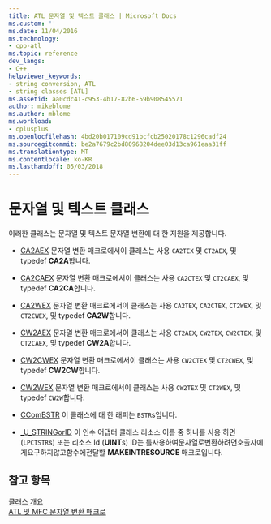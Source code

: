 ```yaml
---
title: ATL 문자열 및 텍스트 클래스 | Microsoft Docs
ms.custom: ''
ms.date: 11/04/2016
ms.technology:
- cpp-atl
ms.topic: reference
dev_langs:
- C++
helpviewer_keywords:
- string conversion, ATL
- string classes [ATL]
ms.assetid: aa0cdc41-c953-4b17-82b6-59b908545571
author: mikeblome
ms.author: mblome
ms.workload:
- cplusplus
ms.openlocfilehash: 4bd20b017109cd91bcfcb25020178c1296cadf24
ms.sourcegitcommit: be2a7679c2bd80968204dee03d13ca961eaa31ff
ms.translationtype: MT
ms.contentlocale: ko-KR
ms.lasthandoff: 05/03/2018
---
```

# <a name="string-and-text-classes"></a>문자열 및 텍스트 클래스
이러한 클래스는 문자열 및 텍스트 문자열 변환에 대 한 지원을 제공합니다.  
  
-   [CA2AEX](../atl/reference/ca2aex-class.md) 문자열 변환 매크로에서이 클래스는 사용 `CA2TEX` 및 `CT2AEX`, 및 typedef **CA2A**합니다.  
  
-   [CA2CAEX](../atl/reference/ca2caex-class.md) 문자열 변환 매크로에서이 클래스는 사용 `CA2CTEX` 및 `CT2CAEX`, 및 typedef **CA2CA**합니다.  
  
-   [CA2WEX](../atl/reference/ca2wex-class.md) 문자열 변환 매크로에서이 클래스는 사용 `CA2TEX`, `CA2CTEX`, `CT2WEX`, 및 `CT2CWEX`, 및 typedef **CA2W**합니다.  
  
-   [CW2AEX](../atl/reference/cw2aex-class.md) 문자열 변환 매크로에서이 클래스는 사용 `CT2AEX`, `CW2TEX`, `CW2CTEX`, 및 `CT2CAEX`, 및 typedef **CW2A**합니다.  
  
-   [CW2CWEX](../atl/reference/cw2cwex-class.md) 문자열 변환 매크로에서이 클래스는 사용 `CW2CTEX` 및 `CT2CWEX`, 및 typedef **CW2CW**합니다.  
  
-   [CW2WEX](../atl/reference/cw2wex-class.md) 문자열 변환 매크로에서이 클래스는 사용 `CW2TEX` 및 `CT2WEX`, 및 typedef `CW2W`합니다.  
  
-   [CComBSTR](../atl/reference/ccombstr-class.md) 이 클래스에 대 한 래퍼는 `BSTR`s입니다.  
  
-   [_U_STRINGorID](../atl/reference/u-stringorid-class.md) 이 인수 어댑터 클래스 리소스 이름 중 하나를 사용 하면 (`LPCTSTR`s) 또는 리소스 Id (**UINT**s) ID는 를사용하여문자열로변환하려면호출자에게요구하지않고함수에전달할 **MAKEINTRESOURCE** 매크로입니다.  
  
## <a name="see-also"></a>참고 항목  
 [클래스 개요](../atl/atl-class-overview.md)   
 [ATL 및 MFC 문자열 변환 매크로](reference/string-conversion-macros.md)

